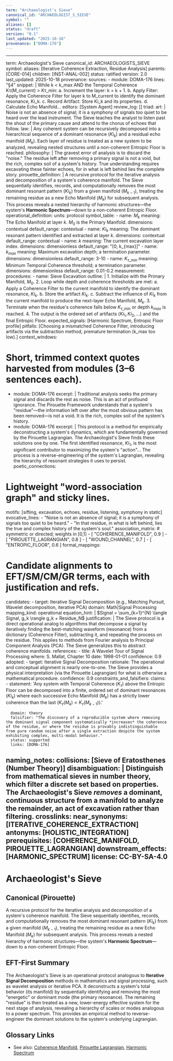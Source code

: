 ```yaml
---
term: "Archaeologist's Sieve"
canonical_id: "ARCHAEOLOGIST_S_SIEVE"
symbol: ""
aliases: []
status: "draft"
version: "0.1"
last_updated: "2025-10-18"
provenance: ["DOMA-176"]
---
```


---
term: Archaeologist's Sieve
canonical_id: ARCHAEOLOGISTS_SIEVE
symbol: 
aliases: [Iterative Coherence Extraction, Residue Analysis]
parents: [CORE-014]
children: [INST-ANAL-002]
status: ratified
version: 2.0
last_updated: 2025-10-18
provenance:
  sources:
    - module: DOMA-176
      lines: "§4"
      snippet: |
        While k < k_max AND the Temporal Coherence Kτ(M_current) > Kτ_min:
        a. Increment the layer: k = k + 1.
        b. Apply Filter: Apply the Coherence Filter for layer k to M_current to identify the dominant resonance, Ki_k.
        c. Record Artifact: Store Ki_k and its properties.
        d. Calculate Echo Manifold...
  editors: [System Agent]
  review_log: []
triad:
  art: |
    Noise is not an absence of signal; it is a symphony of signals too quiet to be heard over the lead instrument. The Sieve teaches the analyst to listen past the shout of the primary cause and attend to the chorus of echoes that follow.
  law: |
    Any coherent system can be recursively decomposed into a hierarchical sequence of a dominant resonance ($Ki_k$) and a residual echo manifold ($M_k$). Each layer of residue is treated as a new system to be analyzed, revealing nested structures until a non-coherent Entropic Floor is reached.
  philosophy: |
    The gravest error of analysis is to discard the "noise." The residue left after removing a primary signal is not a void, but the rich, complex soil of a system's history. True understanding requires excavating these fainter echoes, for in what is left behind lies the complete story.
pirouette_definition: |
  A recursive protocol for the iterative analysis and decomposition of a system's coherence manifold. The Sieve sequentially identifies, records, and computationally removes the most dominant resonant pattern ($Ki_k$) from a given manifold ($M_{k-1}$), treating the remaining residue as a new Echo Manifold ($M_k$) for subsequent analysis. This process reveals a nested hierarchy of harmonic structures—the system's **Harmonic Spectrum**—down to a non-coherent Entropic Floor.
operational_definition:
  units: protocol
  symbol_table:
    - name: $M_k$
      meaning: The Echo Manifold at layer *k*. $M_0$ is the Primary Manifold.
      dimensions: contextual
      default_range: contextual
    - name: $Ki_k$
      meaning: The dominant resonant pattern identified and extracted at layer *k*.
      dimensions: contextual
      default_range: contextual
    - name: $k$
      meaning: The current excavation layer index.
      dimensions: dimensionless
      default_range: "[0, k_{max}]"
    - name: $k_{max}$
      meaning: Maximum excavation depth; a termination parameter.
      dimensions: dimensionless
      default_range: 3-10
    - name: $K_{\tau\_min}$
      meaning: Minimum Temporal Coherence threshold; a termination parameter.
      dimensions: dimensionless
      default_range: 0.01-0.2
  measurement:
    procedures:
      - name: Sieve Excavation
        outline: |
          1. Initialize with the Primary Manifold, $M_0$.
          2. Loop while depth and coherence thresholds are met:
             a. Apply a Coherence Filter to the current manifold to identify the dominant resonance, $Ki_k$.
             b. Store the artifact $Ki_k$.
             c. Subtract the influence of $Ki_k$ from the current manifold to produce the next-layer Echo Manifold, $M_k$.
          3. Terminate when the residue's coherence falls below $K_{\tau\_min}$ or depth $k_{max}$ is reached.
          4. The output is the ordered set of artifacts ($Ki_1, Ki_2, ...$) and the final Entropic Floor.
        expected_signals: [Harmonic Spectrum, Entropic Floor profile]
        pitfalls: [Choosing a mismatched Coherence Filter, introducing artifacts via the subtraction method, premature termination (k_max too low).]
context_windows:
  # Short, trimmed context quotes harvested from modules (3–6 sentences each).
  - module: DOMA-176
    excerpt: |
      Traditional analysis seeks the primary signal and discards the rest as noise. This is an act of profound ignorance. The Pirouette Framework understands that a system's "residue"—the information left over after the most obvious pattern has been removed—is not a void. It is the rich, complex soil of the system's history.
  - module: DOMA-176
    excerpt: |
      This protocol is a method for empirically deconstructing a system's dynamics, which are fundamentally governed by the Pirouette Lagrangian. The Archaeologist's Sieve finds these solutions one by one. The first identified resonance, $Ki_1$, is the most significant contributor to maximizing the system's "action"... The process is a reverse-engineering of the system's Lagrangian, revealing the hierarchy of resonant strategies it uses to persist.
poetic_connections:
  # Lightweight "word-association graph" and sticky lines.
  motifs: [sifting, excavation, echoes, residue, listening, symphony in static]
  evocative_lines:
    - "Noise is not an absence of signal; it is a symphony of signals too quiet to be heard."
    - "In that residue, in what is left behind, lies the true and complex history of the system's soul."
  association_matrix:
    # symmetric or directed; weights in [0,1]
    - [ "COHERENCE_MANIFOLD", 0.9 ]
    - [ "PIROUETTE_LAGRANGIAN", 0.8 ]
    - [ "WOUND_CHANNEL", 0.7 ]
    - [ "ENTROPIC_FLOOR", 0.6 ]
formal_mappings:
  # Candidate alignments to EFT/SM/CM/GR terms, each with justification and refs.
  candidates:
    - target: Iterative Signal Decomposition (e.g., Matching Pursuit, Wavelet decomposition, iterative PCA)
      domain: Math|Signal Processing
      mapping_kind: operational
      equation_hint: |
        $Signal = \sum_{k=1}^{N} \langle Signal, g_k \rangle g_k + Residue_N$
      justification: |
        The Sieve protocol is a direct operational analog to algorithms that decompose a signal by iteratively finding the best-matching waveform (resonance) from a dictionary (Coherence Filter), subtracting it, and repeating the process on the residue. This applies to methods from Fourier analysis to Principal Component Analysis (PCA). The Sieve generalizes this to abstract coherence manifolds.
      references:
        - title: A Wavelet Tour of Signal Processing
          where: S. Mallat, Chapter 10
          date: 1998-01-01
      confidence: 0.9
  adopted:
    - target: Iterative Signal Decomposition
      rationale: The operational and conceptual alignment is nearly one-to-one. The Sieve provides a physical interpretation (via the Pirouette Lagrangian) for what is otherwise a mathematical procedure.
      confidence: 0.9
constraints_and_falsifiers:
  claims:
    - statement: 'Any system with Temporal Coherence ($K_\tau$) above the Entropic Floor can be decomposed into a finite, ordered set of dominant resonances ($Ki_k$) where each successive Echo Manifold ($M_k$) has a strictly lower coherence than the last ($K_\tau(M_k) < K_\tau(M_{k-1})$).'

      domain: theory
      falsifier: "The discovery of a reproducible system where removing the dominant signal component systematically *increases* the coherence of the residue, or where the residue is provably indistinguishable from pure random noise after a single extraction despite the system exhibiting complex, multi-modal behavior."
      status: supported
      links: [DOMA-176]
naming_notes:
  collisions: [Sieve of Eratosthenes (Number Theory)]
  disambiguation: |
    Distinguish from mathematical sieves in number theory, which filter a discrete set based on properties. The Archaeologist's Sieve *removes* a dominant, continuous structure from a manifold to analyze the remainder, an act of excavation rather than filtering.
crosslinks:
  near_synonyms: [ITERATIVE_COHERENCE_EXTRACTION]
  antonyms: [HOLISTIC_INTEGRATION]
  prerequisites: [COHERENCE_MANIFOLD, PIROUETTE_LAGRANGIAN]
  downstream_effects: [HARMONIC_SPECTRUM]
license: CC-BY-SA-4.0
---

# Archaeologist's Sieve

## Canonical (Pirouette)
A recursive protocol for the iterative analysis and decomposition of a system's coherence manifold. The Sieve sequentially identifies, records, and computationally removes the most dominant resonant pattern ($Ki_k$) from a given manifold ($M_{k-1}$), treating the remaining residue as a new Echo Manifold ($M_k$) for subsequent analysis. This process reveals a nested hierarchy of harmonic structures—the system's **Harmonic Spectrum**—down to a non-coherent Entropic Floor.

## EFT-First Summary
The Archaeologist's Sieve is an operational protocol analogous to **Iterative Signal Decomposition** methods in mathematics and signal processing, such as wavelet analysis or iterative PCA. It deconstructs a system's total behavior (its manifold) by sequentially identifying and removing the most "energetic" or dominant mode (the primary resonance). The remaining "residue" is then treated as a new, lower-energy effective system for the next stage of analysis, revealing a hierarchy of scales or modes analogous to a power spectrum. This provides an empirical method to reverse-engineer the dominant solutions to the system's underlying Lagrangian.

## Glossary Links
- See also: [Coherence Manifold](<link>), [Pirouette Lagrangian](<link>), [Harmonic Spectrum](<link>)